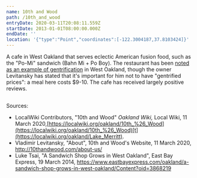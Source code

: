 ```yaml
---
name: 10th and Wood
path: /10th_and_wood
entryDate: 2020-03-11T20:08:11.559Z
startDate: 2013-01-01T08:00:00.000Z
endDate: ''
location: '{"type":"Point","coordinates":[-122.3004187,37.8103424]}'
---
```

A cafe in West Oakland that serves eclectic American fusion food, such as the
  "Po-Mi" sandwich (Bahn Mi + Po Boy). The restaurant has been [noted as an   example of
  gentrification](https://www.theguardian.com/world/gallery/2014/feb/11/oakland-from-gritty-to-gentrified-photos)   in West Oakland, though the owner Levitansky has stated that it's important
  for him not to have "gentrified prices": a meal here costs $9-10. The cafe has
  received largely positive reviews.

## 
Sources:

* LocalWiki Contributors, "10th and Wood" *Oakland Wiki,* Local Wiki, 11 March 2020,[https://localwiki.org/oakland/10th_%26_Wood](https://localwiki.org/oakland/10th_%26_Wood)[t](https://localwiki.org/oakland/Lake_Merritt).
* Vladimir Levitansky, "About", 10th and Wood's Website, 11 March 2020, <http://10thandwood.com/about-us/> 
* Luke Tsai, "A Sandwich Shop Grows in West Oakland", East Bay Express, 19 March 2014, <https://www.eastbayexpress.com/oakland/a-sandwich-shop-grows-in-west-oakland/Content?oid=3868219>
